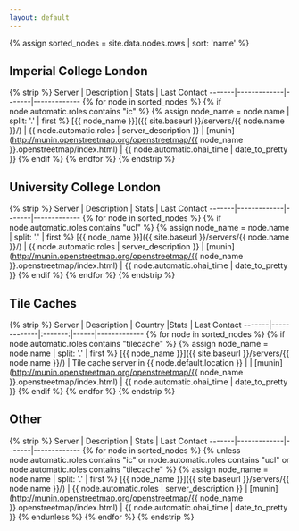 ```yaml
---
layout: default
---
```


{% assign sorted_nodes = site.data.nodes.rows | sort: 'name' %}

## Imperial College London

{% strip %}
Server | Description | Stats | Last Contact
-------|-------------|-------|-------------
{% for node in sorted_nodes %}
{% if node.automatic.roles contains "ic" %}
{% assign node_name = node.name | split: '.' | first %}
[{{ node_name }}]({{ site.baseurl }}/servers/{{ node.name }}/) | {{ node.automatic.roles | server_description }} | [munin](http://munin.openstreetmap.org/openstreetmap/{{ node_name }}.openstreetmap/index.html) | {{ node.automatic.ohai_time | date_to_pretty }}
{% endif %}
{% endfor %}
{% endstrip %}


## University College London

{% strip %}
Server | Description | Stats | Last Contact
-------|-------------|-------|-------------
{% for node in sorted_nodes %}
{% if node.automatic.roles contains "ucl" %}
{% assign node_name = node.name | split: '.' | first %}
[{{ node_name }}]({{ site.baseurl }}/servers/{{ node.name }}/) | {{ node.automatic.roles | server_description }} | [munin](http://munin.openstreetmap.org/openstreetmap/{{ node_name }}.openstreetmap/index.html) | {{ node.automatic.ohai_time | date_to_pretty }}
{% endif %}
{% endfor %}
{% endstrip %}


## Tile Caches

{% strip %}
Server | Description | Country |Stats | Last Contact
-------|-------------|:-------:|------|-------------
{% for node in sorted_nodes %}
{% if node.automatic.roles contains "tilecache" %}
{% assign node_name = node.name | split: '.' | first %}
[{{ node_name }}]({{ site.baseurl }}/servers/{{ node.name }}/) | Tile cache server in {{ node.default.location }} | <span class="flag-icon flag-icon-{{ node.override.country }}"></span> | [munin](http://munin.openstreetmap.org/openstreetmap/{{ node_name }}.openstreetmap/index.html) | {{ node.automatic.ohai_time | date_to_pretty }}
{% endif %}
{% endfor %}
{% endstrip %}


## Other

{% strip %}
Server | Description | Stats | Last Contact
-------|-------------|-------|-------------
{% for node in sorted_nodes %}
{% unless node.automatic.roles contains "ic" or node.automatic.roles contains "ucl" or node.automatic.roles contains "tilecache" %}
{% assign node_name = node.name | split: '.' | first %}
[{{ node_name }}]({{ site.baseurl }}/servers/{{ node.name }}/) | {{ node.automatic.roles | server_description }} | [munin](http://munin.openstreetmap.org/openstreetmap/{{ node_name }}.openstreetmap/index.html) | {{ node.automatic.ohai_time | date_to_pretty }}
{% endunless %}
{% endfor %}
{% endstrip %}
